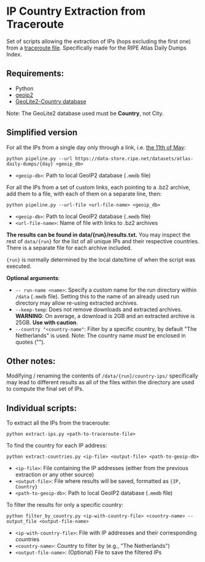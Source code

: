 # IP Country Extraction from Traceroute

Set of scripts allowing the extraction of IPs (hops excluding the first one) from a [traceroute file](https://data-store.ripe.net/datasets/atlas-daily-dumps/). Specifically made for the RIPE Atlas Daily Dumps Index.

## Requirements:
  - Python
  - [geoip2](https://pypi.org/project/geoip2/)
  - [GeoLite2-Country database](https://dev.maxmind.com/geoip/docs/databases/city-and-country/)

Note: The GeoLite2 database used must be **Country**, not City.

## Simplified version

For all the IPs from a single day only through a link, i.e. [the 11th of May](https://data-store.ripe.net/datasets/atlas-daily-dumps/2025-05-11/):

```
python pipeline.py --url https://data-store.ripe.net/datasets/atlas-daily-dumps/{day} <geoip_db>
```
- `<geoip-db>`: Path to local GeoIP2 database (`.mmdb` file)

For all the IPs from a set of custom links, each pointing to a .bz2 archive, add them to a file, with each of them on a separate line, then:

```
python pipeline.py --url-file <url-file-name> <geoip_db>
```
- `<geoip-db>`: Path to local GeoIP2 database (`.mmdb` file)
- `<url-file-name>`: Name of file with links to .bz2 archives

**The results can be found in data/{run}/results.txt.** You may inspect the rest of `data/{run}` for the list of all unique IPs and their respective countries. There is a separate file for each archive included. 

`{run}` is normally determined by the local date/time of when the script was executed. 

**Optional arguments**:
- `-- run-name <name>`: Specify a custom name for the run directory within `/data` (`.mmdb` file). Setting this to the name of an already used run directory may allow re-using extracted archives.
- `--keep-temp`: Does not remove downloads and extracted archives. **WARNING**: On average, a download is 2GB and an extracted archive is 25GB. **Use with caution**.
- `--country "<country-name"`: Filter by a specific country, by default "The Netherlands" is used. Note: The country name *must* be enclosed in quotes ("").

## Other notes:

Modifying / renaming the contents of `/data/{run}/country-ips/` specifically may lead to different results as all of the files within the directory are used to compute the final set of IPs.

## Individual scripts:

To extract all the IPs from the traceroute:

```
python extract-ips.py <path-to-traceroute-file>
```

To find the country for each IP address:

```
python extract-countries.py <ip-file> <output-file> <path-to-geoip-db>
```
- `<ip-file>`: File containing the IP addresses (either from the previous extraction or any other source)
- `<output-file>`: File where results will be saved, formatted as `{IP, Country}`
- `<path-to-geoip-db>`: Path to local GeoIP2 database (`.mmdb` file)


To filter the results for only a specific country:

```
python filter_by_country.py <ip-with-country-file> <country-name> --output_file <output-file-name>
```

- `<ip-with-country-file>`: File with IP addresses and their corresponding countries
- `<country-name>`: Country to filter by (e.g., "The Netherlands")
- `<output-file-name>`: (Optional) File to save the filtered IPs
